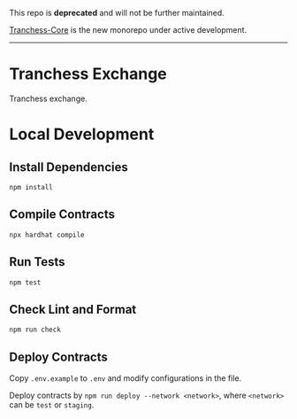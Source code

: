 This repo is **deprecated** and will not be further maintained.

[Tranchess-Core](https://github.com/tranchess/tranchess-core/) is the new monorepo under active development.

---

# Tranchess Exchange

Tranchess exchange.

# Local Development

## Install Dependencies

`npm install`

## Compile Contracts

`npx hardhat compile`

## Run Tests

`npm test`

## Check Lint and Format

`npm run check`

## Deploy Contracts

Copy `.env.example` to `.env` and modify configurations in the file.

Deploy contracts by `npm run deploy --network <network>`, where `<network>` can be `test` or `staging`.
